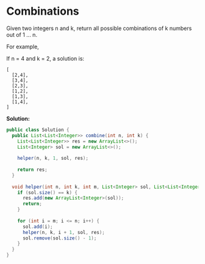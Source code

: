 # Combinations

Given two integers n and k, return all possible combinations of k numbers out of 1 ... n.

For example,

If n = 4 and k = 2, a solution is:
```
[
  [2,4],
  [3,4],
  [2,3],
  [1,2],
  [1,3],
  [1,4],
]
```
**Solution:**
```java
public class Solution {
  public List<List<Integer>> combine(int n, int k) {
    List<List<Integer>> res = new ArrayList<>();
    List<Integer> sol = new ArrayList<>();
        
    helper(n, k, 1, sol, res);
        
    return res;
  }
    
  void helper(int n, int k, int m, List<Integer> sol, List<List<Integer>> res) {
    if (sol.size() == k) {
      res.add(new ArrayList<Integer>(sol));
      return;
    }
        
    for (int i = m; i <= n; i++) {
      sol.add(i);
      helper(n, k, i + 1, sol, res);
      sol.remove(sol.size() - 1);
    }
  }
}
```